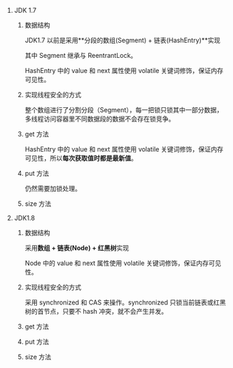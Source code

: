   1. JDK 1.7

     1. 数据结构

        JDK1.7 以前是采用**分段的数组(Segment) + 链表(HashEntry)**实现

        其中 Segment 继承与 ReentrantLock。

        HashEntry 中的 value 和 next 属性使用 volatile 关键词修饰，保证内存可见性。

     2. 实现线程安全的方式

        整个数组进行了分割分段（Segment），每一把锁只锁其中一部分数据，多线程访问容器里不同数据段的数据不会存在锁竞争。

     3. get 方法

        HashEntry 中的 value 和 next 属性使用 volatile 关键词修饰，保证内存可见性，所以**每次获取值时都是最新值**。

     4. put 方法 

        仍然需要加锁处理。

     5. size 方法

  2. JDK1.8 

     1. 数据结构

        采用**数组 + 链表(Node) + 红黑树**实现

        Node 中的 value 和 next 属性使用 volatile 关键词修饰，保证内存可见性。

     2. 实现线程安全的方式

        采用 synchronized 和 CAS 来操作。synchronized 只锁当前链表或红黑树的首节点，只要不 hash 冲突，就不会产生并发。

     3. get 方法

     4. put 方法

     5. size 方法